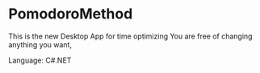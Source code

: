 # PomodoroMethod
This is the new Desktop App for time optimizing
You are free of changing anything you want,

  Language: C#.NET
  
